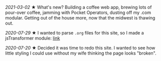 *2021-03-02* ★ What's new? Building a coffee web app, brewing lots of pour-over coffee, jamming with Pocket Operators, dusting off my .com modular. Getting out of the house more, now that the midwest is thawing out.

*2020-07-29* ★ I wanted to parse `.org` files for this site, so I made a jsTransformer module: [link](https://www.npmjs.com/package/jstransformer-org)

*2020-07-20* ★ Decided it was time to redo this site. I wanted to see how little styling I could use without my wife thinking the page looks "broken".
